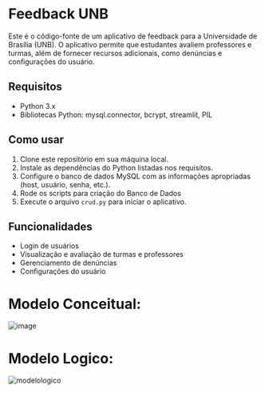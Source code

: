 # Feedback UNB

Este é o código-fonte de um aplicativo de feedback para a Universidade de Brasília (UNB). O aplicativo permite que estudantes avaliem professores e turmas, além de fornecer recursos adicionais, como denúncias e configurações do usuário.

## Requisitos

- Python 3.x
- Bibliotecas Python: mysql.connector, bcrypt, streamlit, PIL

## Como usar

1. Clone este repositório em sua máquina local.
2. Instale as dependências do Python listadas nos requisitos.
3. Configure o banco de dados MySQL com as informações apropriadas (host, usuário, senha, etc.).
4. Rode os scripts para criação do Banco de Dados
5. Execute o arquivo `crud.py` para iniciar o aplicativo.

## Funcionalidades

- Login de usuários
- Visualização e avaliação de turmas e professores
- Gerenciamento de denúncias
- Configurações do usuário


# Modelo Conceitual:
![image](https://github.com/valxntim/recomendation/assets/72460992/4e568728-04dd-4f57-83b8-428e5845e2d8)

# Modelo Logico:
![modelologico](https://github.com/valxntim/recomendation/assets/72460992/5b934d6b-4ca3-454b-8e13-ac6a7676739c)
